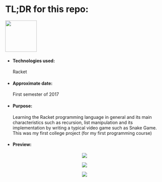 <h1>TL;DR for this repo:</h1>
<img src="https://upload.wikimedia.org/wikipedia/commons/thumb/c/c1/Racket-logo.svg/512px-Racket-logo.svg.png" height="100" width="100">
<ul>
  <li><h4>Technologies used:</h4>Racket</li>
  <li><h4>Approximate date:</h4>First semester of 2017</li>
  <li><h4>Purpose:</h4>Learning the Racket programming language in general and its main characteristics such as recursion, list manipulation and its implementation by writing a typical video game such as Snake Game. This was my first college project (for my first programming course)</li>
  <li><h4>Preview:</h4></li>
</ul>
<p align="center">
    <img src="https://i.ibb.co/z5BvMg9/Screenshot-from-2021-05-01-18-34-21.png">
</p>
<p align="center">
    <img src="https://i.ibb.co/HzPMMmZ/Screenshot-from-2021-05-01-18-32-59.png">
</p>
<p align="center">
    <img src="https://i.ibb.co/Ryk7rYv/Screenshot-from-2021-05-01-18-34-14.png">
</p>
